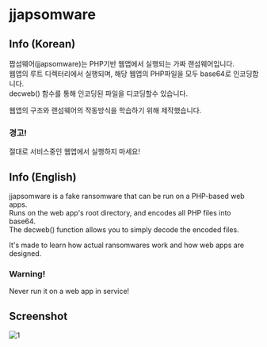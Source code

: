 # jjapsomware

## Info (Korean)

짭섬웨어(jjapsomware)는 PHP기반 웹앱에서 실행되는 가짜 랜섬웨어입니다. <br>
웹앱의 루트 디렉터리에서 실행되며, 해당 웹앱의 PHP파일을 모두 base64로 인코딩합니다. <br>
decweb() 함수를 통해 인코딩된 파일을 디코딩할수 있습니다.

웹앱의 구조와 랜섬웨어의 작동방식을 학습하기 위해 제작했습니다.

### 경고!

절대로 서비스중인 웹앱에서 실행하지 마세요!

## Info (English)

jjapsomware is a fake ransomware that can be run on a PHP-based web apps. <br>
Runs on the web app's root directory, and encodes all PHP files into base64. <br>
The decweb() function allows you to simply decode the encoded files.

It's made to learn how actual ransomwares work and how web apps are designed.

### Warning!

Never run it on a web app in service!

## Screenshot

![1](https://user-images.githubusercontent.com/75349747/113500827-182c0500-955c-11eb-93f0-ab3c9c4846b3.PNG)
